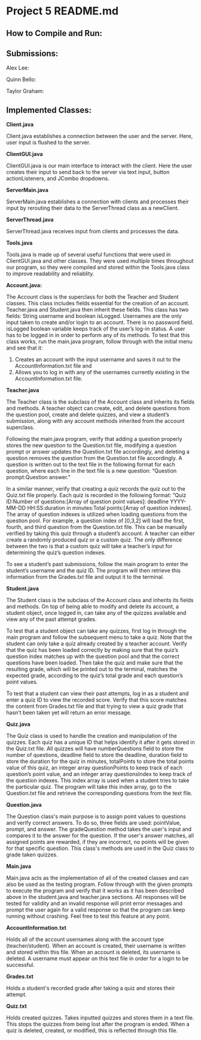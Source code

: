 # Project 5 README.md
How to Compile and Run:
----------------------
Submissions:
----------------------

Alex Lee:

Quinn Bello:

Taylor Graham:

Implemented Classes:
----------------------

**Client.java**

Client.java establishes a connection between the user and the server. Here, user input is flushed to the server.

**ClientGUI.java**

ClientGUI.java is our main interface to interact with the client. Here the user creates their input to send back to the server via text input, button actionListeners, and JCombo dropdowns.

**ServerMain.java**

ServerMain.java establishes a connection with clients and processes their input by rerouting their data to the ServerThread class as a newClient.

**ServerThread.java**

ServerThread.java receives input from clients and processes the data.

**Tools.java**

Tools.java is made up of several useful functions that were used in ClientGUI.java and other classes. They were used multiple times throughout our program, so they were compiled and stored within the Tools.java class to improve readability and reliablity.

**Account.java:**

The Account class is the superclass for both the Teacher and Student classes. 
This class includes fields essential for the creation of an account. Teacher.java and Student.java then inherit these fields. 
This class has two fields: String username and boolean isLogged. Usernames are the only input taken to create and/or login to an account. 
There is no password field. isLogged boolean variable keeps track of the user’s log-in status. 
A user has to be logged in in order to perform any of its methods. 
To test that this class works, run the main.java program, follow through with the initial menu and see that it:
1) Creates an account with the input username and saves it out to the AccountInformation.txt file and 
2) Allows you to log in with any of the usernames currently existing in the AccountInformation.txt file.

**Teacher.java**

The Teacher class is the subclass of the Account class and inherits its fields and methods. A teacher object can create, edit, 
and delete questions from the question pool, create and delete quizzes, and view a student’s submission, along with any account methods 
inherited from the account superclass.

Following the main.java program, verify that adding a question properly stores the new question to the Question.txt file, 
modifying a question prompt or answer updates the Question.txt file accordingly, and deleting a question removes the question from the Question.txt 
file accordingly. A question is written out to the text file in the following format for each question, where each line in the text file is a new question: 
“Question prompt:Question answer.”

In a similar manner, verify that creating a quiz records the quiz out to the Quiz.txt file properly. Each quiz is recorded in the following format: 
“Quiz ID:Number of questions:[Array of question point values]: deadline YYYY-MM-DD HH:SS:duration in minutes:Total points:[Array of question indexes]. 
The array of question indexes is utilized when loading questions from the question pool. For example, a question index of [0,3,2] will load the first, fourth, and third question from the Question.txt file. 
This can be manually verified by taking this quiz through a student’s account. A teacher can either create a randomly produced quiz or a custom quiz. 
The only difference between the two is that a custom quiz will take a teacher’s input for determining the quiz’s question indexes.

To see a student’s past submissions, follow the main program to enter the student’s username and the quiz ID. The program will then retrieve this 
information from the Grades.txt file and output it to the terminal.

**Student.java**

The Student class is the subclass of the Account class and inherits its fields and methods. On top of being able to modify and delete its account, a student object, once logged in, 
can take any of the quizzes available and view any of the past attempt grades.

To test that a student object can take any quizzes, first log in through the main program and follow the subsequent menu to take a quiz. 
Note that the student can only take a quiz already created by a teacher account. Verify that the quiz has been loaded correctly 
by making sure that the quiz’s question index matches up with the question pool and that the correct questions have been loaded. 
Then take the quiz and make sure that the resulting grade, which will be printed out to the terminal, matches the expected grade, 
according to the quiz’s total grade and each question’s point values.

To test that a student can view their past attempts, log in as a student and enter a quiz ID to view the recorded score. Verify that this score matches 
the content from Grades.txt file and that trying to view a quiz grade that hasn’t been taken yet will return an error message.

**Quiz.java**

The Quiz class is used to handle the creation and manipulation of the quizzes. Each quiz has a unique ID that helps identify it after it gets stored in the Quiz.txt file. 
All quizzes will have numberQuestions field to store the number of questions, deadline field to store the deadline, duration field to store the duration for the quiz in minutes, 
totalPoints to store the total points value of this quiz, an integer array questionPoints to keep track of each question’s point value, and an integer array questionsIndex to keep track
of the question indexes. This index array is used when a student tries to take the particular quiz. The program will take this index array, go to the Question.txt file and retrieve 
the corresponding questions from the text file.

**Question.java**

The Question class's main purpose is to assign point values to questions and verify correct answers. 
To do so, three fields are used: pointValue, prompt, and answer. The gradeQuestion method takes the user's input and compares it to the answer for the question.
If the user's answer matches, all assigned points are rewarded, if they are incorrect, no points will be given for that specific question.
This class's methods are used in the Quiz class to grade taken quizzes.

**Main.java**

Main.java acts as the implementation of all of the created classes and can also be used as the testing program. 
Follow through with the given prompts to execute the program and verify that it works as it has been described above in the student.java and teacher.java sections. 
All responses will be tested for validity and an invalid response will print error messages and prompt the user again for a valid response so that the program 
can keep running without crashing. Feel free to test this feature at any point.

**AccountInformation.txt**

Holds all of the account usernames along with the account type (teacher/student). When an account is created, their username is written and stored within this file. 
When an account is deleted, its username is deleted. A username must appear on this text file in order for a login to be successful.

**Grades.txt**

Holds a student's recorded grade after taking a quiz and stores their attempt.

**Quiz.txt**

Holds created quizzes. Takes inputted quizzes and stores them in a text file. This stops the quizzes from being lost after the program is ended.
When a quiz is deleted, created, or modified, this is reflected through this file.
